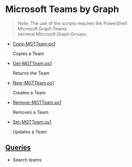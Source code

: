 # Microsoft Teams by Graph

> Note: The use of the scripts requires the PowerShell Microsoft.Graph.Teams,
<br>serveral Microsoft.Graph.Groups.

+ [Copy-MGTTeam.ps1](./Copy-MGTTeam.ps1)

  Copies a Team

+ [Get-MGTTeam.ps1](./Get-MGTTeam.ps1)

  Returns the Team

+ [New-MGTTeam.ps1](./New-MGTTeam.ps1)

  Creates a Team

+ [Remove-MGTTeam.ps1](./Remove-MGTTeam.ps1)

  Removes a Team

+ [Set-MGTTeam.ps1](./Set-MGTTeam.ps1)

  Updates a Team

## [Queries](./_QUERY_)

+ Search teams